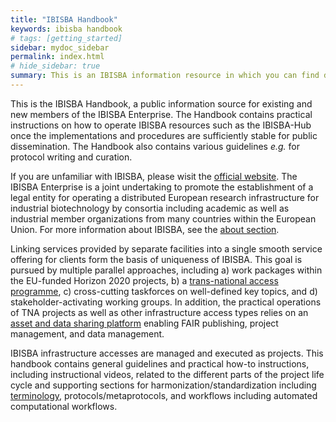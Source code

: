 ```yaml
---
title: "IBISBA Handbook"
keywords: ibisba handbook
# tags: [getting_started]
sidebar: mydoc_sidebar
permalink: index.html
# hide_sidebar: true
summary: This is an IBISBA information resource in which you can find documentation related to a wide variety of aspects within IBISBA.
---
```


This is the IBISBA Handbook, a public information source for existing and new members of the IBISBA Enterprise. The Handbook contains practical instructions on how to operate IBISBA resources such as the IBISBA-Hub once the implementations and procedures are sufficiently stable for public dissemination. The Handbook also contains various guidelines <I>e.g.</I> for protocol writing and curation.

If you are unfamiliar with IBISBA, please wisit the <a href="https://www.ibisba.eu/">official website</a>. The IBISBA Enterprise is a joint undertaking to promote the establishment of a legal entity for operating a distributed European research infrastructure for industrial biotechnology by consortia including academic as well as industrial member organizations from many countries within the European Union. For more information about IBISBA, see the <a href="https://ibisba.eu/About">about section</a>.

Linking services provided by separate facilities into a single smooth service offering for clients form the basis of uniqueness of IBISBA. This goal is pursued by multiple parallel approaches, including a) work packages within the EU-funded Horizon 2020 projects, b) a <a href="https://ibisba.github.io/handbook/tna_access.html">trans-national access programme</a>, c) cross-cutting taskforces on well-defined key topics, and d) stakeholder-activating working groups. In addition, the practical operations of TNA projects as well as other infrastructure access types relies on an <a href="https://ibisba.github.io/handbook/hub_introduction.html">asset and data sharing platform</a> enabling FAIR publishing, project management, and data management.

IBISBA infrastructure accesses are managed and executed as projects. This handbook contains general guidelines and practical how-to instructions, including instructional videos, related to the different parts of the project life cycle and supporting sections for harmonization/standardization including <a href="https://ibisba.github.io/handbook/terminology.html">terminology</a>, protocols/metaprotocols, and workflows including automated computational workflows.
